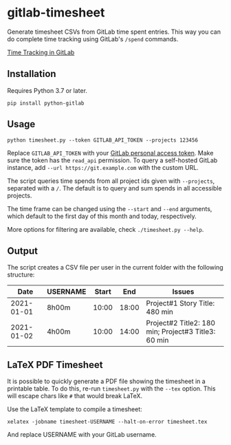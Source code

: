 gitlab-timesheet
================

Generate timesheet CSVs from GitLab time spent entries.
This way you can do complete time tracking using GitLab's `/spend` commands.

[Time Tracking in GitLab](https://docs.gitlab.com/ee/user/project/time_tracking.html)


Installation
------------

Requires Python 3.7 or later.

    pip install python-gitlab


Usage
-----

    python timesheet.py --token GITLAB_API_TOKEN --projects 123456

Replace `GITLAB_API_TOKEN` with your [GitLab personal access token](https://docs.gitlab.com/ee/user/profile/personal_access_tokens.html).
Make sure the token has the `read_api` permission.
To query a self-hosted GitLab instance, add `--url https://git.example.com` with the custom URL.

The script queries time spends from all project ids given with `--projects`, separated with a `/`.
The default is to query and sum spends in all accessible projects.

The time frame can be changed using the `--start` and `--end` arguments,
which default to the first day of this month and today, respectively.

More options for filtering are available, check `./timesheet.py --help`.


Output
------

The script creates a CSV file per user in the current folder with the following structure:

| Date       | USERNAME | Start | End   | Issues                                              |
| ---------- | -------- | ----- | ----- | --------------------------------------------------- |
| 2021-01-01 | 8h00m    | 10:00 | 18:00 | Project#1 Story Title: 480 min                      |
| 2021-01-02 | 4h00m    | 10:00 | 14:00 | Project#2 Title2: 180 min; Project#3 Title3: 60 min |


LaTeX PDF Timesheet
-------------------

It is possible to quickly generate a PDF file showing the timesheet in a printable table.
To do this, re-run `timesheet.py` with the `--tex` option.
This will escape chars like `#` that would break LaTeX.

Use the LaTeX template to compile a timesheet:

    xelatex -jobname timesheet-USERNAME --halt-on-error timesheet.tex

And replace USERNAME with your GitLab username.
